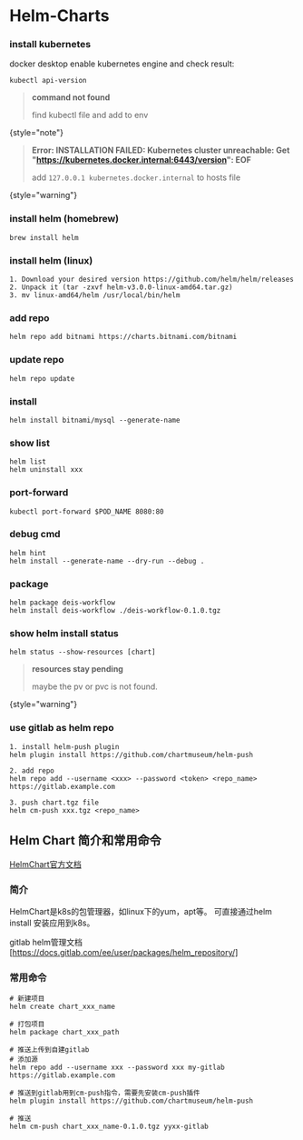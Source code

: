 # Helm-Charts

### install kubernetes

docker desktop enable kubernetes engine and check result:
```Shell
kubectl api-version
```

> **command not found**
>
> find kubectl file and add to env
>
{style="note"}

> **Error: INSTALLATION FAILED: Kubernetes cluster unreachable: Get "https://kubernetes.docker.internal:6443/version": EOF**
>
> add `127.0.0.1 kubernetes.docker.internal` to hosts file
>
{style="warning"}

### install helm (homebrew)

```Shell
brew install helm
```

### install helm (linux)

```Shell
1. Download your desired version https://github.com/helm/helm/releases
2. Unpack it (tar -zxvf helm-v3.0.0-linux-amd64.tar.gz)
3. mv linux-amd64/helm /usr/local/bin/helm
```

### add repo

```Shell
helm repo add bitnami https://charts.bitnami.com/bitnami
```

### update repo
```Shell
helm repo update 
```

### install
```Shell
helm install bitnami/mysql --generate-name
```

### show list
```Shell
helm list
helm uninstall xxx
```

### port-forward
```Shell
kubectl port-forward $POD_NAME 8080:80
```

### debug cmd
```Shell
helm hint
helm install --generate-name --dry-run --debug . 
```

### package
```Shell
helm package deis-workflow
helm install deis-workflow ./deis-workflow-0.1.0.tgz
```

### show helm install status
```Shell
helm status --show-resources [chart]
```


> **resources stay pending**
>
> maybe the pv or pvc is not found.
>
{style="warning"}


### use gitlab as helm repo
```Shell
1. install helm-push plugin
helm plugin install https://github.com/chartmuseum/helm-push

2. add repo
helm repo add --username <xxx> --password <token> <repo_name> https://gitlab.example.com

3. push chart.tgz file
helm cm-push xxx.tgz <repo_name>
```

## Helm Chart 简介和常用命令

[HelmChart官方文档](https://helm.sh/zh/docs/)

### 简介

HelmChart是k8s的包管理器，如linux下的yum，apt等。
可直接通过helm install 安装应用到k8s。

gitlab helm管理文档[https://docs.gitlab.com/ee/user/packages/helm_repository/]

### 常用命令

```Cmd
# 新建项目
helm create chart_xxx_name

# 打包项目
helm package chart_xxx_path

# 推送上传到自建gitlab
# 添加源
helm repo add --username xxx --password xxx my-gitlab https://gitlab.example.com

# 推送到gitlab用到cm-push指令，需要先安装cm-push插件
helm plugin install https://github.com/chartmuseum/helm-push

# 推送
helm cm-push chart_xxx_name-0.1.0.tgz yyxx-gitlab
```


